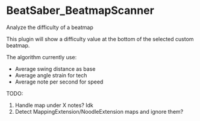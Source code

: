 # BeatSaber_BeatmapScanner
Analyze the difficulty of a beatmap

This plugin will show a difficulty value at the bottom of the selected custom beatmap. <br />

The algorithm currently use:
+ Average swing distance as base
+ Average angle strain for tech
+ Average note per second for speed

TODO:

1. Handle map under X notes? Idk
2. Detect MappingExtension/NoodleExtension maps and ignore them?
